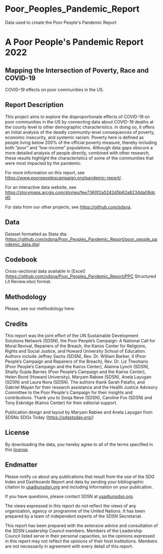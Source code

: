 # Poor_Peoples_Pandemic_Report
Data used to create the Poor People's Pandemic Report

# A Poor People's Pandemic Report 2022  
##  Mapping the Intersection of Poverty, Race and COVID-19
COVID-19 effects on poor communities in the US. 

## Report Description
This project aims to explore the disproportionate effects of COVID-19 on poor communities in the US by connecting data about COVID-19 deaths at the county level to other demographic characteristics. In doing so, it offers an initial analysis of the deadly community-level consequences of poverty, economic insecurity, and systemic racism. Poverty here is defined as people living below 200% of the official poverty measure, thereby including both “poor” and “low-income” populations. Although data gaps obscure a more detailed analysis of people directly, combined with other research, these results highlight the characteristics of some of the communities that were most impacted by the pandemic.

For more information on this report, see https://www.poorpeoplescampaign.org/pandemic-report/.

For an interactive data website, see https://storymaps.arcgis.com/stories/fee7360f2a5242d5b62a8234da08dcd0.

For data from our other projects, see https://github.com/sdsna.

## Data
Dataset formatted as Stata dta: (https://github.com/sdsna/Poor_Peoples_Pandemic_Report/poor_people_pandemic_data.dta)

## Codebook
Cross-sectional data available in [Excel](https://github.com/sdsna/Poor_Peoples_Pandemic_Report/PPC Structured Lit Review.xlsx) format.

## Methodology
Please, see our methodology here: 

## Credits
This report was the joint effort of the UN Sustainable Development Solutions Network (SDSN), the Poor People’s Campaign: A National Call for Moral Revival, Repairers of the Breach, the Kairos Center for Religions, Rights and Social Justice, and Howard University School of Education. Authors include Jeffrey Sachs (SDSN), Rev. Dr. William Barber, II (Poor People’s Campaign and Repairers of the Breach), Rev. Dr. Liz Theoharis (Poor People’s Campaign and the Kairos Center), Alainna Lynch (SDSN), Shailly Gupta Barnes (Poor People’s Campaign and the Kairos Center), Helen Bond (Howard University), Maryam Rabiee (SDSN), Anela Layugan (SDSN) and Laura Nora (SDSN). The authors thank Sarah Patafio, and Gabriel Mayan for their research assistance and the Health Justice Advisory Committee to the Poor People's Campaign for their insights and contributions. Thank you to Sonja Neve (SDSN), Caroline Fox (SDSN) and Tony Eskridge (Kairos Center) for their editorial support. 

Publication design and layout by Maryam Rabiee and Anela Layugan from SDSNs SDGs Today (https://sdgstoday.org/)

## License
By downloading the data, you hereby agree to all of the terms specified in this [license](https://github.com/sdsna).

## Endmatter
Please notify us about any publications that result from the use of the SDG Index and Dashboards Report and data by sending your bibliographic citation to usa@unsdsn.org and including information on your publication.

If you have questions, please contact SDSN at <usa@unsdsn.org>.

The views expressed in this report do not reflect the views of any organization, agency or programme of the United Nations. It has been prepared by a team of independent experts of the SDSN Secretariat.

This report has been prepared with the extensive advice and consultation of the SDSN Leadership Council members. Members of the Leadership Council listed serve in their personal capacities, so the opinions expressed in this report may not reflect the opinions of their host institutions. Members are not necessarily in agreement with every detail of this report.

